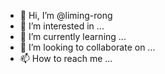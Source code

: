 - 👋 Hi, I’m @liming-rong
- 👀 I’m interested in ...
- 🌱 I’m currently learning ...
- 💞️ I’m looking to collaborate on ...
- 📫 How to reach me ...

<!---
liming-rong/liming-rong is a ✨ special ✨ repository because its `README.md` (this file) appears on your GitHub profile.
You can click the Preview link to take a look at your changes.
--->
